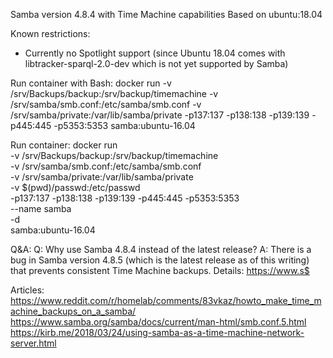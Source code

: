 Samba version 4.8.4 with Time Machine capabilities
Based on ubuntu:18.04

Known restrictions:
- Currently no Spotlight support (since Ubuntu 18.04 comes with libtracker-sparql-2.0-dev which is not yet supported by Samba)

Run container with Bash:
docker run -v /srv/Backups/backup:/srv/backup/timemachine -v /srv/samba/smb.conf:/etc/samba/smb.conf -v /srv/samba/private:/var/lib/samba/private -p137:137 -p138:138 -p139:139 -p445:445 -p5353:5353 samba:ubuntu-16.04

Run container:
docker run \
 -v /srv/Backups/backup:/srv/backup/timemachine \
 -v /srv/samba/smb.conf:/etc/samba/smb.conf \
 -v /srv/samba/private:/var/lib/samba/private \
 -v $(pwd)/passwd:/etc/passwd \
 -p137:137 -p138:138 -p139:139 -p445:445 -p5353:5353 \
 --name samba \
 -d \
 samba:ubuntu-16.04

Q&A:
Q: Why use Samba 4.8.4 instead of the latest release?
A: There is a bug in Samba version 4.8.5 (which is the latest release as of this writing) that prevents consistent Time Machine backups. Details: https://www.s$

Articles: 
https://www.reddit.com/r/homelab/comments/83vkaz/howto_make_time_machine_backups_on_a_samba/
https://www.samba.org/samba/docs/current/man-html/smb.conf.5.html
https://kirb.me/2018/03/24/using-samba-as-a-time-machine-network-server.html
